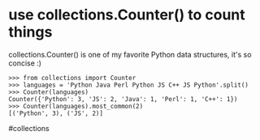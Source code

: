 # use collections.Counter() to count things

collections.Counter() is one of my favorite Python data structures, it's so concise :)

```
>>> from collections import Counter
>>> languages = 'Python Java Perl Python JS C++ JS Python'.split()
>>> Counter(languages)
Counter({'Python': 3, 'JS': 2, 'Java': 1, 'Perl': 1, 'C++': 1})
>>> Counter(languages).most_common(2)
[('Python', 3), ('JS', 2)]
```

#collections
